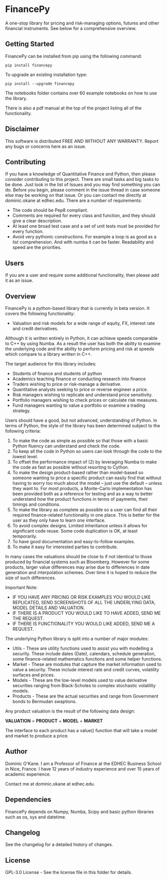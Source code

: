 # FinancePy
A one-stop library for pricing and risk-managing options, futures and other financial instruments. See below for a comprehensive overview.

## Getting Started
FinancePy can be installed from pip using the following command:

`pip install financepy`

To upgrade an existing installation type:

`pip install --upgrade financepy`

The notebooks folder contains over 60 example notebooks on how to use the library. 

There is also a pdf manual at the top of the project listing all of the functionality.

## Disclaimer
This software is distributed FREE AND WITHOUT ANY WARRANTY. Report any bugs or concerns here as an issue.

## Contributing
If you have a knowledge of Quantitative Finance and Python, then please consider contributing to this project. There are small tasks and big tasks to be done. Just look in the list of Issues and you may find something you can do. Before you begin, please comment in the issue thread in case someone else may be working on that issue. Or you can contact me directly at dominic.okane at edhec.edu. There are a number of requirements:

* The code should be Pep8 compliant.
* Comments are required for every class and function, and they should give a clear description.
* At least one broad test case and a set of unit tests must be provided for every function.
* Avoid very pythonic constructions. For example a loop is as good as a list comprehension. And with numba it can be faster. Readability and speed are the priorities.

## Users
If you are a user and require some additional functionality, then please add it as an issue.

## Overview

FinancePy is a python-based library that is currently in beta version. It covers the following functionality:

* Valuation and risk models for a wide range of equity, FX, interest rate and credit derivatives.

Although it is written entirely in Python, it can achieve speeds comparable to C++ by using Numba. As a result the user has both the ability to examine the underlying code and the ability to perform pricing and risk at speeds which compare to a library written in C++.

The target audience for this library includes:

* Students of finance and students of python
* Academics teaching finance or conducting research into finance
* Traders wishing to price or risk-manage a derivative.
* Quantitative analysts seeking to price or reverse engineer a price.
* Risk managers wishing to replicate and understand price sensitivity.
* Portfolio managers wishing to check prices or calculate risk measures.
* Fund managers wanting to value a portfolio or examine a trading strategy.

Users should have a good, but not advanced, understanding of Python. In terms of Python, the style of the library has been determined subject to the following criteria:

1. To make the code as simple as possible so that those with a basic Python fluency can understand and check the code.
2. To keep all the code in Python so users can look through the code to the lowest level.
3. To offset the performance impact of (2) by leveraging Numba to make the code as fast as possible without resorting to Cython.
4. To make the design product-based rather than model-based so someone wanting to price a specific product can easily find that without having to worry too much about the model – just use the default – unless they want to. For most products, a Monte-Carlo implementation has been provided both as a reference for testing and as a way to better understand how the product functions in terms of payments, their timings and conditions.
5. To make the library as complete as possible so a user can find all their required finance-related functionality in one place. This is better for the user as they only have to learn one interface.
6. To avoid complex designs. Limited inheritance unless it allows for significant code reuse. Some code duplication is OK, at least temporarily.
7. To have good documentation and easy-to-follow examples.
8. To make it easy for interested parties to contribute.

In many cases the valuations should be close to if not identical to those produced by financial systems such as Bloomberg. However for some products, larger value differences may arise due to differences in date generation and interpolation schemes. Over time it is hoped to reduce the size of such differences.

Important Note:

* IF YOU HAVE ANY PRICING OR RISK EXAMPLES YOU WOULD LIKE REPLICATED, SEND SCREENSHOTS OF ALL THE UNDERLYING DATA, MODEL DETAILS AND VALUATION.
* IF THERE IS A PRODUCT YOU WOULD LIKE TO HAVE ADDED, SEND ME THE REQUEST.
* IF THERE IS FUNCTIONALITY YOU WOULD LIKE ADDED, SEND ME A REQUEST.

The underlying Python library is split into a number of major modules:

* Utils - These are utility functions used to assist you with modelling a security. These include dates (Date), calendars, schedule generation, some finance-related mathematics functions and some helper functions.
* Market - These are modules that capture the market information used to value a security. These include interest rate and credit curves, volatility surfaces and prices.
* Models - These are the low-level models used to value derivative securities ranging from Black-Scholes to complex stochastic volatility models.
* Products - These are the actual securities and range from Government bonds to Bermudan swaptions.

Any product valuation is the result of the following data design:

**VALUATION** = **PRODUCT** + **MODEL** + **MARKET**

The interface to each product has a value() function that will take a model and market to produce a price.

## Author

Dominic O'Kane. I am a Professor of Finance at the EDHEC Business School in Nice, France. I have 12 years of industry experience and over 15 years of academic experience.

Contact me at dominic.okane at edhec.edu.

## Dependencies

FinancePy depends on Numpy, Numba, Scipy and basic python libraries such as os, sys and datetime.

## Changelog

See the changelog for a detailed history of changes.

## License

 GPL-3.0 License - See the license file in this folder for details.
